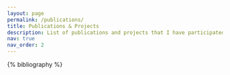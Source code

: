 ```yaml
---
layout: page
permalink: /publications/
title: Publications & Projects
description: List of publications and projects that I have participated in.
nav: true
nav_order: 2
---
```


<!-- _pages/publications.md -->
<div class="publications">

{% bibliography %}

</div>
